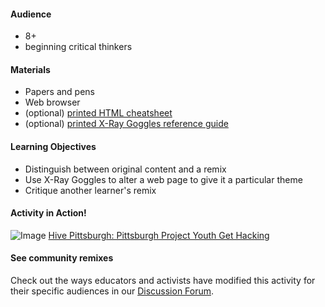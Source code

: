 #### Audience

* 8+
* beginning critical thinkers

#### Materials


* Papers and pens
* Web browser
* (optional) [printed HTML cheatsheet](https://mozteach.makes.org/thimble/html-cheatsheet)
* (optional) [printed X-Ray Goggles reference guide](https://mozteach.makes.org/thimble/xray-goggles-cheatsheet)


#### Learning Objectives

* Distinguish between original content and a remix
* Use X-Ray Goggles to alter a web page to give it a particular theme
* Critique another learner's remix

#### Activity in Action!

![Image](http://mozilla.github.io/webmaker-curriculum/images/hackthenews-action.jpg)
[Hive Pittsburgh: Pittsburgh Project Youth Get Hacking](http://hivepgh.sproutfund.org/blog/2014/12/15/pittsburgh-project-youth-get-hacking/)

#### See community remixes

Check out the ways educators and activists have modified this activity for their specific audiences in our [Discussion Forum](https://discourse.webmaker.org/c/curriculum).